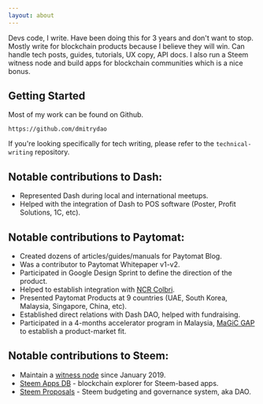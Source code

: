 ```yaml
---
layout: about
---
```

Devs code, I write. Have been doing this for 3 years and don't want to stop. 
Mostly write for blockchain products because I believe they will win. Can handle tech posts, guides, tutorials, UX copy, API docs.
I also run a Steem witness node and build apps for blockchain communities which is a nice bonus.

## Getting Started

Most of my work can be found on Github.

```
https://github.com/dmitrydao
```

If you're looking specifically for tech writing, please refer to the `technical-writing` repository.

## Notable contributions to Dash:
- Represented Dash during local and international meetups.
- Helped with the integration of Dash to POS software (Poster, Profit Solutions, 1C, etc).

## Notable contributions to Paytomat:
- Created dozens of articles/guides/manuals for Paytomat Blog.
- Was a contributor to Paytomat Whitepaper v1-v2.
- Participated in Google Design Sprint to define the direction of the product.
- Helped to establish integration with [NCR Colbri](https://www.ncrcolibri.com).
- Presented Paytomat Products at 9 countries (UAE, South Korea, Malaysia, Singapore, China, etc).
- Established direct relations with Dash DAO, helped with fundraising.
- Participated in a 4-months accelerator program in Malaysia, [MaGiC GAP](https://mymagic.my/gap) to establish a product-market fit.

## Notable contributions to Steem:
- Maintain a [witness node](https://steemitwallet.com/~witnesses) since January 2019.
- [Steem Apps DB](https://steemappsdb.com) - blockchain explorer for Steem-based apps.
- [Steem Proposals](https://steemproposals.com) - Steem budgeting and governance system, aka DAO.